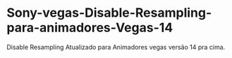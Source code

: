 # Sony-vegas-Disable-Resampling-para-animadores-Vegas-14
Disable Resampling Atualizado para Animadores vegas versão 14 pra cima.

